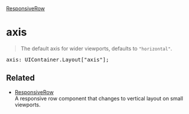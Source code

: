[ResponsiveRow](ResponsiveRow.md)

# axis

> The default axis for wider viewports, defaults to `"horizontal"`.

<pre class="docgen_signature">axis: UIContainer.Layout[&quot;axis&quot;];</pre>

## Related

- [<!--{ref:class}-->ResponsiveRow](ResponsiveRow.md) \
    A responsive row component that changes to vertical layout on small viewports.

